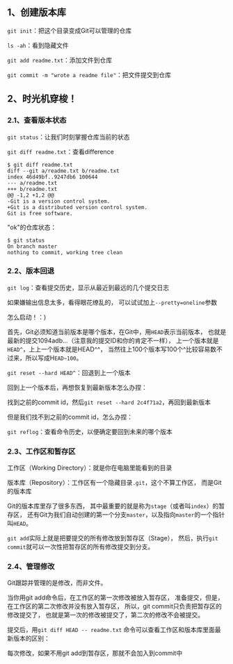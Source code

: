 ## 1、创建版本库

`git init`：把这个目录变成Git可以管理的仓库

`ls -ah`：看到隐藏文件

`git add readme.txt`：添加文件到仓库

`git commit -m "wrote a readme file"`：把文件提交到仓库

## 2、时光机穿梭！

### 2.1、查看版本状态

`git status`：让我们时刻掌握仓库当前的状态

`git diff readme.txt`：查看difference

```git
$ git diff readme.txt 
diff --git a/readme.txt b/readme.txt
index 46d49bf..9247db6 100644
--- a/readme.txt
+++ b/readme.txt
@@ -1,2 +1,2 @@
-Git is a version control system.
+Git is a distributed version control system.
Git is free software.
```

"ok"的仓库状态：

```git
$ git status
On branch master
nothing to commit, working tree clean
```

### 2.2、版本回退

`git log`：查看提交历史，显示从最近到最远的几个提交日志

如果嫌输出信息太多，看得眼花缭乱的，
可以试试加上`--pretty=oneline`参数

怎么启动！：)

首先，Git必须知道当前版本是哪个版本，在Git中，用`HEAD`表示当前版本，
也就是最新的提交1094adb...（注意我的提交ID和你的肯定不一样），
上一个版本就是`HEAD^`，上上一个版本就是HEAD^^，
当然往上100个版本写100个^比较容易数不过来，所以写成H`EAD~100`。

`git reset --hard HEAD^`：回退到上一个版本

回到上一个版本后，再想恢复到最新版本怎么办捏：

找到之前的commit id，然后`git reset --hard 2c4f71a2`，再回到最新版本

但是我们找不到之前的commit id，怎么办捏：

`git reflog`：查看命令历史，以便确定要回到未来的哪个版本

### 2.3、工作区和暂存区

工作区（Working Directory）：就是你在电脑里能看到的目录

版本库（Repository）：工作区有一个隐藏目录`.git`，这个不算工作区，
而是Git的版本库

Git的版本库里存了很多东西，
其中最重要的就是称为`stage`（或者叫`index`）的暂存区，
还有Git为我们自动创建的第一个分支`master`，以及指向`master`的一个指针叫`HEAD`。

`git add`实际上就是把要提交的所有修改放到暂存区（Stage），
然后，执行`git commit`就可以一次性把暂存区的所有修改提交到分支。

### 2.4、管理修改

Git跟踪并管理的是修改，而非文件。

当你用git add命令后，在工作区的第一次修改被放入暂存区，
准备提交，但是，在工作区的第二次修改并没有放入暂存区，
所以，git commit只负责把暂存区的修改提交了，
也就是第一次的修改被提交了，第二次的修改不会被提交。

提交后，用`git diff HEAD -- readme.txt`
命令可以查看工作区和版本库里面最新版本的区别：

每次修改，如果不用git add到暂存区，那就不会加入到commit中

